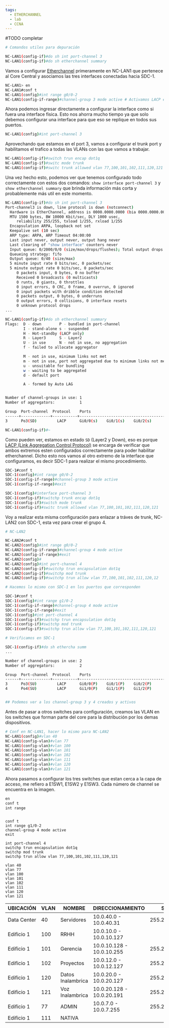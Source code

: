 ```yaml
---
tags:
  - ETHERCHANNEL
  - lab
  - CCNA
---
```


#TODO completar

``` bash 
# Comandos utiles para depuración 

NC-LAN1(config-if)#do sh int port-channel 3
NC-LAN1(config-if)#do sh etherchannel summary
```


Vamos a configurar [Etherchannel](../../L2/Etherchannel/Etherchannel.md) primeramente en NC-LAN1 que pertenece al Core Central y asociamos las tres interfaces conectadas hacia SDC-1.

``` bash
NC-LAN1> en
NC-LAN1#conf t
NC-LAN1(config)#int range g0/0-2
NC-LAN1(config-if-range)#channel-group 3 mode active # Activamos LACP en este caso
```

Ahora podemos ingresar directamente a configurar la interface como si fuera una interface fisica. Esto nos ahorra mucho tiempo ya que solo debemos configurar una interface para que eso se replique en todos sus puertos. 

``` bash
NC-LAN1(config)#int port-channel 3
```

Aprovechando que estamos en el port 3, vamos a configurar el trunk port y habilitamos el trafico a todas las VLANs con las que vamos a trabajar. 

``` bash
NC-LAN1(config-if)#switch trun encap dot1q
NC-LAN1(config-if)#switc mode trunk
NC-LAN1(config-if)#switc trunk allowed vlan 77,100,101,102,111,120,121
```

Una vez hecho esto, podemos ver que tenemos configurado todo correctamente con estos dos comandos: `show interface port-channel 3` y `show etherchannel summary` que brinda información más corta y probablemente más util en este momento.

``` bash
NC-LAN1(config-if)#do sh int port-channel 3
Port-channel3 is down, line protocol is down (notconnect) 
  Hardware is EtherChannel, address is 0000.0000.0000 (bia 0000.0000.0000)
  MTU 1500 bytes, BW 10000 Kbit/sec, DLY 1000 usec, 
     reliability 255/255, txload 1/255, rxload 1/255
  Encapsulation ARPA, loopback not set
  Keepalive set (10 sec)
  ARP type: ARPA, ARP Timeout 04:00:00
  Last input never, output never, output hang never
  Last clearing of "show interface" counters never
  Input queue: 0/2000/0/0 (size/max/drops/flushes); Total output drops: 0
  Queueing strategy: fifo
  Output queue: 0/40 (size/max)
  5 minute input rate 0 bits/sec, 0 packets/sec
  5 minute output rate 0 bits/sec, 0 packets/sec
     0 packets input, 0 bytes, 0 no buffer
     Received 0 broadcasts (0 multicasts)
     0 runts, 0 giants, 0 throttles 
     0 input errors, 0 CRC, 0 frame, 0 overrun, 0 ignored
     0 input packets with dribble condition detected
     0 packets output, 0 bytes, 0 underruns
     0 output errors, 0 collisions, 0 interface resets
     0 unknown protocol drops 
...

NC-LAN1(config-if)#do sh etherchannel summary
Flags:  D - down        P - bundled in port-channel
        I - stand-alone s - suspended
        H - Hot-standby (LACP only)
        R - Layer3      S - Layer2
        U - in use      N - not in use, no aggregation
        f - failed to allocate aggregator

        M - not in use, minimum links not met
        m - not in use, port not aggregated due to minimum links not met
        u - unsuitable for bundling
        w - waiting to be aggregated
        d - default port

        A - formed by Auto LAG


Number of channel-groups in use: 1
Number of aggregators:           1

Group  Port-channel  Protocol    Ports
------+-------------+-----------+-----------------------------------------------
3      Po3(SD)         LACP      Gi0/0(s)    Gi0/1(s)    Gi0/2(s)    

NC-LAN1(config-if)#~
```

Como pueden ver, estamos en estado `SD` (Layer2 y Down), eso es porque [LACP (Link Aggregation Control Protocol)](../../L2/Etherchannel/LACP%20(Link%20Aggregation%20Control%20Protocol).md)  se encarga de verificar que ambos extremos esten configurados correctamente para poder habilitar etherchannel. Dicho esto nos vamos al otro extremo de la interface que configuramos, es decir SDC-1 para realizar el mismo procedimiento.  

``` bash
SDC-1#conf t
SDC-1(config)#int range g0/0-2
SDC-1(config-if-range)#channel-group 3 mode active
SDC-1(config-if-range)#exit

SDC-1(config)#interface port-channel 3
SDC-1(config-if)#switchp trunk encap dot1q
SDC-1(config-if)#switch mode trunk
SDC-1(config-if)#switc trunk allowed vlan 77,100,101,102,111,120,121

```

Voy a realizar esta misma configuración para enlazar a tráves de trunk, NC-LAN2 con SDC-1, esta vez para crear el grupo 4. 

``` bash
# NC-LAN2

NC-LAN2#conf t
NC-LAN2(config)#int range g0/0-2
NC-LAN2(config-if-range)#channel-group 4 mode active 
NC-LAN2(config-if-range)#exit
NC-LAN2(config)#
NC-LAN2(config)#int port-channel 4
NC-LAN2(config-if)#switchp trun encapsulation dot1q 
NC-LAN2(config-if)#switchp mod trunk 
NC-LAN2(config-if)#switchp trun allow vlan 77,100,101,102,111,120,12

# Hacemos lo mismo con SDC-1 en los puertos que corresponden

SDC-1#conf t
SDC-1(config)#int range g1/0-2
SDC-1(config-if-range)#channel-group 4 mode active 
SDC-1(config-if-range)#exit
SDC-1(config)#int port-channel 4
SDC-1(config-if)#switchp trun encapsulation dot1q 
SDC-1(config-if)#switchp mod trunk 
SDC-1(config-if)#switchp trun allow vlan 77,100,101,102,111,120,121

# Verificamos en SDC-1

SDC-1(config-if)#do sh ethercha summ
...

Number of channel-groups in use: 2
Number of aggregators:           2

Group  Port-channel  Protocol    Ports
------+-------------+-----------+-----------------------------------------------
3      Po3(SU)         LACP      Gi0/0(P)    Gi0/1(P)    Gi0/2(P)    
4      Po4(SU)         LACP      Gi1/0(P)    Gi1/1(P)    Gi1/2(P)    


## Podemos ver a los channel-group 3 y 4 creados y activos


```

Antes de pasar a otros switches para configuración, creamos las VLAN en los switches que forman parte del core para la distribución por los demas dispositivos.

``` bash
# Conf en NC-LAN1, hacer lo mismo para NC-LAN2 
NC-LAN1(config)#vlan 40
NC-LAN1(config-vlan)#vlan 77
NC-LAN1(config-vlan)#vlan 100 
NC-LAN1(config-vlan)#vlan 101 
NC-LAN1(config-vlan)#vlan 102 
NC-LAN1(config-vlan)#vlan 111 
NC-LAN1(config-vlan)#vlan 120 
NC-LAN1(config-vlan)#vlan 121

```

Ahora pasamos a configurar los tres switches que estan cerca a la capa de acceso, me refiero a E1SW1, E1SW2 y E1SW3. Cada número de channel se encuentra  en la imagen.

``` bash
en
conf t
int range 
```





```

conf t
int range g1/0-2
channel-group 4 mode active 
exit

int port-channel 4
switchp trun encapsulation dot1q 
switchp mod trunk 
switchp trun allow vlan 77,100,101,102,111,120,121

vlan 40
vlan 77
vlan 100 
vlan 101 
vlan 102 
vlan 111 
vlan 120 
vlan 121
```


| UBICACIÓN | VLAN | NOMBRE | DIRECCIONAMIENTO | SUBRED | COMENTARIOS | DOMINIO |
| ---- | ---- | ---- | ---- | ---- | ---- | ---- |
| Data Center | 40 | Servidores | 10.0.40.0 - 10.0.40.31 | 255.255.255.224 | No anunciada por VTP | pyme.com |
| Edificio 1 | 100 | RRHH | 10.0.10.0 - 10.0.10.127 |  |  |  |
| Edificio 1 | 101 | Gerencia | 10.0.10.128 - 10.0.10.255 | 255.255.255.128 |  |  |
| Edificio 1 | 102 | Proyectos | 10.0.12.0 - 10.0.12.127 | 255.255.255.128 |  |  |
| Edificio 1 | 120 | Datos Inalambrica | 10.0.20.0 - 10.0.20.127 | 255.255.255.128 |  |  |
| Edificio 1 | 121 | Voz Inalambrica  | 10.0.20.128 - 10.0.20.191 | 255.255.255.192 | 63 libres |  |
| Edificio 1 | 77 | ADMIN | 10.0.7.0 - 10.0.7.255 | 255.255.255.0 |  |  |
| Edificio 1 | 111 | NATIVA |  |  |  |  |
